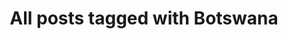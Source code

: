 ---
layout: tag
title: "All posts tagged with Botswana"
permalink: /weblog/tags/botswana/
taxonomy: Botswana
---